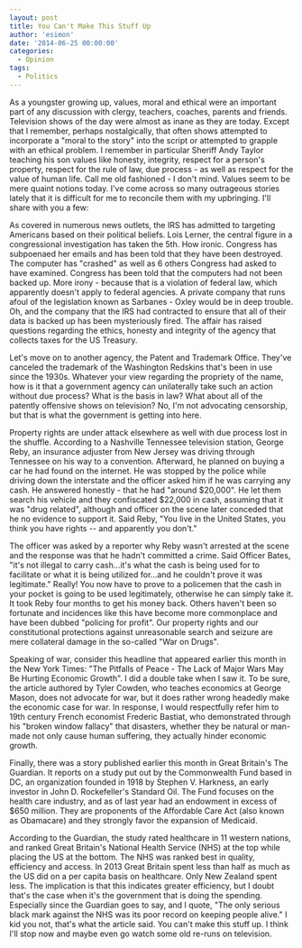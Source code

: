 ```yaml
---
layout: post
title: You Can't Make This Stuff Up
author: 'esimon'
date: '2014-06-25 00:00:00'
categories:
  - Opinion
tags:
  - Politics
---
```

As a youngster growing up, values, moral and ethical were an important part of any discussion with clergy, teachers, coaches, parents and friends. Television shows of the day were almost as inane as they are today. Except that I remember, perhaps nostalgically, that often shows attempted to incorporate a "moral to the story" into the script or attempted to grapple with an ethical problem. I remember in particular Sheriff Andy Taylor teaching his son values like honesty, integrity, respect for a person's property, respect for the rule of law, due process - as well as respect for the value of human life. Call me old fashioned - I don't mind. Values seem to be mere quaint notions today. I've come across so many outrageous stories lately that it is difficult for me to reconcile them with my upbringing. I'll share with you a few:

As covered in numerous news outlets, the IRS has admitted to targeting Americans based on their political beliefs. Lois Lerner, the central figure in a congressional investigation has taken the 5th. How ironic. Congress has subpoenaed her emails and has been told that they have been destroyed. The computer has "crashed" as well as 6 others Congress had asked to have examined. Congress has been told that the computers had not been backed up. More irony - because that is a violation of federal law, which apparently doesn't apply to federal agencies. A private company that runs afoul of the legislation known as Sarbanes - Oxley would be in deep trouble. Oh, and the company that the IRS had contracted to ensure that all of their data is backed up has been mysteriously fired. The affair has raised questions regarding the ethics, honesty and integrity of the agency that collects taxes for the US Treasury. 

Let's move on to another agency, the Patent and Trademark Office. They've canceled the trademark of the Washington Redskins that's been in use since the 1930s. Whatever your view regarding the propriety of the name, how is it that a government agency can unilaterally take such an action without due process? What is the basis in law? What about all of the patently offensive shows on television? No, I'm not advocating censorship, but that is what the government is getting into here. 

Property rights are under attack elsewhere as well with due process lost in the shuffle. According to a Nashville Tennessee television station, George Reby, an insurance adjuster from New Jersey was driving through Tennessee on his way to a convention. Afterward, he planned on buying a car he had found on the internet. He was stopped by the police while driving down the interstate and the officer asked him if he was carrying any cash. He answered honestly - that he had "around $20,000". He let them search his vehicle and they confiscated $22,000 in cash, assuming that it was "drug related", although and officer on the scene later conceded that he no evidence to support it. Said Reby, "You live in the United States, you think you have rights -- and apparently you don't." 

The officer was asked by a reporter why Reby wasn't arrested at the scene and the response was that he hadn't committed a crime. Said Officer Bates, "it's not illegal to carry cash...it's what the cash is being used for to facilitate or what it is being utilized for...and he couldn't prove it was legitimate." Really! You now have to prove to a policemen that the cash in your pocket is going to be used legitimately, otherwise he can simply take it. It took Reby four months to get his money back. Others haven't been so fortunate and incidences like this have become more commonplace and have been dubbed "policing for profit". Our property rights and our constitutional protections against unreasonable search and seizure are mere collateral damage in the so-called "War on Drugs".

Speaking of war, consider this headline that appeared earlier this month in the New York Times: "The Pitfalls of Peace - The Lack of Major Wars May Be Hurting Economic Growth". I did a double take when I saw it. To be sure, the article authored by Tyler Cowden, who teaches economics at George Mason, does not advocate for war, but it does rather wrong headedly make the economic case for war. In response, I would respectfully refer him to 19th century French economist Frederic Bastiat, who demonstrated through his "broken window fallacy" that disasters, whether they be natural or man-made not only cause human suffering, they actually hinder economic growth. 

Finally, there was a story published earlier this month in Great Britain's The Guardian. It reports on a study put out by the Commonwealth Fund based in DC, an organization founded in 1918 by Stephen V. Harkness, an early investor in John D. Rockefeller's Standard Oil. The Fund focuses on the health care industry, and as of last year had an endowment in excess of $650 million. They are proponents of the Affordable Care Act (also known as Obamacare) and they strongly favor the expansion of Medicaid. 

According to the Guardian, the study rated healthcare in 11 western nations, and ranked Great Britain's National Health Service (NHS) at the top while placing the US at the bottom. The NHS was ranked best in quality, efficiency and access. In 2013 Great Britain spent less than half as much as the US did on a per capita basis on healthcare. Only New Zealand spent less. The implication is that this indicates greater efficiency, but I doubt that's the case when it's the government that is doing the spending. Especially since the Guardian goes to say, and I quote, "The only serious black mark against the NHS was its poor record on keeping people alive." I kid you not, that's what the article said. You can't make this stuff up. I think I'll stop now and maybe even go watch some old re-runs on television. 


